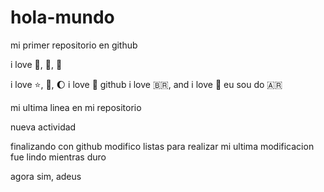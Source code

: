 # hola-mundo

mi primer repositorio en github

i love :icecream:, :pizza:, :dog:

i love :star:, :book:, :moon:
i love :horse:
 github
i love :brazil:, and i love :money_with_wings:
eu sou do :argentina:

mi ultima linea en mi repositorio

nueva actividad

finalizando con github
modifico listas
para realizar mi ultima modificacion
fue lindo mientras duro

agora sim, adeus
